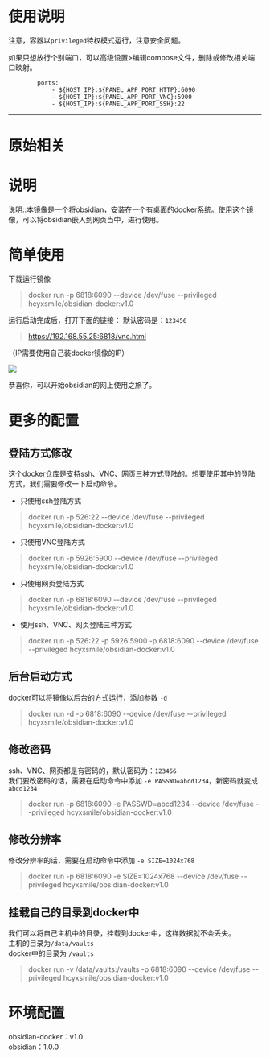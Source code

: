 # 使用说明
注意，容器以`privileged`特权模式运行，注意安全问题。

如果只想放行个别端口，可以高级设置>编辑compose文件，删除或修改相关端口映射。

```
        ports:
            - ${HOST_IP}:${PANEL_APP_PORT_HTTP}:6090
            - ${HOST_IP}:${PANEL_APP_PORT_VNC}:5900
            - ${HOST_IP}:${PANEL_APP_PORT_SSH}:22
```
***
# 原始相关

# 说明  
说明::本镜像是一个将obsidian，安装在一个有桌面的docker系统。使用这个镜像，可以将obsidian嵌入到网页当中，进行使用。
# 简单使用
下载运行镜像
> docker run -p 6818:6090 --device /dev/fuse --privileged hcyxsmile/obsidian-docker:v1.0

运行启动完成后，打开下面的链接： 默认密码是：`123456`  
>https://192.168.55.25:6818/vnc.html 

（IP需要使用自己装docker镜像的IP）


![](https://files.mdnice.com/user/18211/ef97c37d-6690-474b-864c-013803b50d20.png)


恭喜你，可以开始obsidian的网上使用之旅了。

# 更多的配置
## 登陆方式修改
这个docker仓库是支持ssh、VNC、网页三种方式登陆的。想要使用其中的登陆方式，我们需要修改一下启动命令。
- 只使用ssh登陆方式
> docker run -p 526:22 --device /dev/fuse --privileged hcyxsmile/obsidian-docker:v1.0
- 只使用VNC登陆方式
> docker run -p 5926:5900 --device /dev/fuse --privileged hcyxsmile/obsidian-docker:v1.0
- 只使用网页登陆方式
> docker run -p 6818:6090 --device /dev/fuse --privileged hcyxsmile/obsidian-docker:v1.0
- 使用ssh、VNC、网页登陆三种方式
> docker run -p 526:22 -p 5926:5900 -p 6818:6090 --device /dev/fuse --privileged hcyxsmile/obsidian-docker:v1.0

## 后台启动方式
docker可以将镜像以后台的方式运行，添加参数 `-d`  
>docker run -d -p 6818:6090 --device /dev/fuse --privileged hcyxsmile/obsidian-docker:v1.0

## 修改密码
ssh、VNC、网页都是有密码的，默认密码为：`123456`  
我们要改密码的话，需要在启动命令中添加 `-e PASSWD=abcd1234`，新密码就变成 `abcd1234`  
> docker run -p 6818:6090  -e PASSWD=abcd1234 --device /dev/fuse --privileged hcyxsmile/obsidian-docker:v1.0

## 修改分辨率
修改分辨率的话，需要在启动命令中添加 `-e SIZE=1024x768`  
> docker run -p 6818:6090  -e SIZE=1024x768 --device /dev/fuse --privileged hcyxsmile/obsidian-docker:v1.0

## 挂载自己的目录到docker中
我们可以将自己主机中的目录，挂载到docker中，这样数据就不会丢失。  
主机的目录为`/data/vaults`  
docker中的目录为 `/vaults`  
> docker run  -v /data/vaults:/vaults -p 6818:6090  --device /dev/fuse --privileged hcyxsmile/obsidian-docker:v1.0


# 环境配置
obsidian-docker：v1.0  
obsidian：1.0.0
